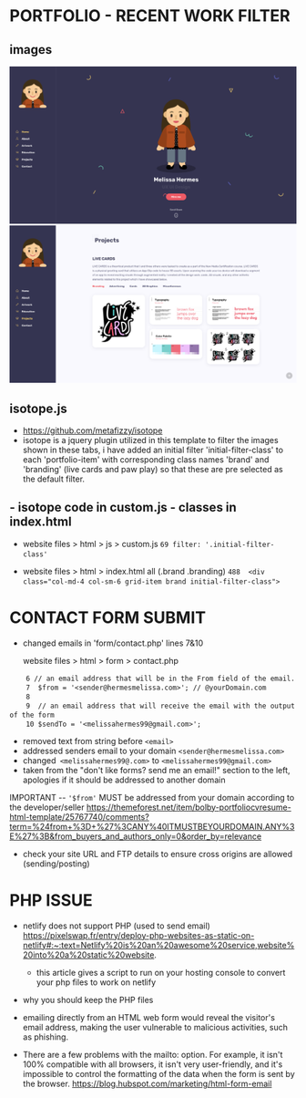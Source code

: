 #  PORTFOLIO  -  RECENT  WORK  FILTER

## images
![landing](./assets/landing.png)
![filters](./assets/filters.png)

## isotope.js
- https://github.com/metafizzy/isotope
- isotope is a jquery plugin utilized in this template to filter the images shown in these tabs, i have added an initial filter 'initial-filter-class' to each 'portfolio-item' with corresponding class names 'brand' and 'branding' (live cards and paw play) so that these are pre selected as the default filter.

## - isotope code in custom.js  - classes in index.html
- website files > html > js > custom.js
    `69 filter: '.initial-filter-class'`

- website files > html > index.html
        <!-- portfolio item -->                       all (.brand .branding)
    `488  <div class="col-md-4 col-sm-6 grid-item brand initial-filter-class">`


# CONTACT  FORM  SUBMIT

- changed emails in 'form/contact.php' lines 7&10

  website files > html > form > contact.php
```
    6 // an email address that will be in the From field of the email.
    7  $from = '<sender@hermesmelissa.com>'; // @yourDomain.com
    8
    9  // an email address that will receive the email with the output of the form
    10 $sendTo = '<melissahermes99@gmail.com>';
```
- removed text from string before `<email>`
- addressed senders email to your domain `<sender@hermesmelissa.com>`
- changed` <melissahermes99@.com>` to `<melissahermes99@gmail.com>`
- taken from the "don't like forms? send me an email!" section to the left, apologies if it should be addressed to another domain

IMPORTANT -- `'$from'` MUST be addressed from your domain according to the developer/seller
https://themeforest.net/item/bolby-portfoliocvresume-html-template/25767740/comments?term=%24from+%3D+%27%3CANY%40ITMUSTBEYOURDOMAIN.ANY%3E%27%3B&from_buyers_and_authors_only=0&order_by=relevance

- check your site URL and FTP details to ensure cross origins are allowed (sending/posting)


# PHP ISSUE
- netlify does not support PHP (used to send email)
https://pixelswap.fr/entry/deploy-php-websites-as-static-on-netlify#:~:text=Netlify%20is%20an%20awesome%20service,website%20into%20a%20static%20website.
	 - this article gives a script to run on your hosting console to convert your php files to work on netlify

- why you should keep the PHP files
- emailing directly from an HTML web form would reveal the visitor's email address, making the user vulnerable to malicious activities, such as phishing.
- There are a few problems with the mailto: option. For example, it isn't 100% compatible with all browsers, it isn't very user-friendly, and it's impossible to control the formatting of the data when the form is sent by the browser.
https://blog.hubspot.com/marketing/html-form-email
